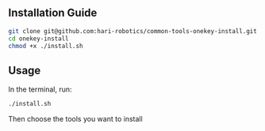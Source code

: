 ## Installation Guide

```bash
git clone git@github.com:hari-robotics/common-tools-onekey-install.git onekey-install
cd onekey-install
chmod +x ./install.sh
```

## Usage

In the terminal, run:

```bash
./install.sh
```

Then choose the tools you want to install